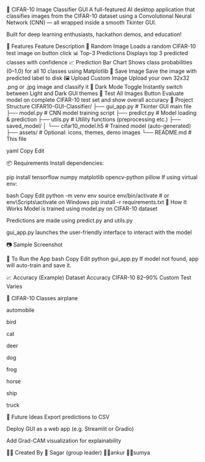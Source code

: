🧠 CIFAR-10 Image Classifier GUI
A full-featured AI desktop application that classifies images from the CIFAR-10 dataset using a Convolutional Neural Network (CNN) — all wrapped inside a smooth Tkinter GUI.

Built for deep learning enthusiasts, hackathon demos, and education!

🚀 Features
Feature	Description
🔄 Random Image	Loads a random CIFAR-10 test image on button click
📊 Top-3 Predictions	Displays top 3 predicted classes with confidence
📈 Prediction Bar Chart	Shows class probabilities (0–1.0) for all 10 classes using Matplotlib
📁 Save Image	Save the image with predicted label to disk
🖼 Upload Custom Image	Upload your own 32x32 .png or .jpg image and classify it
🌙 Dark Mode Toggle	Instantly switch between Light and Dark GUI themes
🧪 Test All Images Button	Evaluate model on complete CIFAR-10 test set and show overall accuracy
📂 Project Structure
CIFAR10-GUI-Classifier/ ├── gui_app.py # Tkinter GUI main file ├── model.py # CNN model training script ├── predict.py # Model loading & prediction ├── utils.py # Utility functions (preprocessing etc.) ├── saved_model/ │ └── cifar10_model.h5 # Trained model (auto-generated) ├── assets/ # Optional: icons, themes, demo images └── README.md # This file

yaml Copy Edit

📦 Requirements
Install dependencies:

pip install tensorflow numpy matplotlib opencv-python pillow
If using virtual env:

bash
Copy
Edit
python -m venv env
source env/bin/activate  # or env\Scripts\activate on Windows
pip install -r requirements.txt
🧠 How It Works
Model is trained using model.py on CIFAR-10 dataset

Predictions are made using predict.py and utils.py

gui_app.py launches the user-friendly interface to interact with the model

📷 Sample Screenshot


🏁 To Run the App
bash
Copy
Edit
python gui_app.py
If model not found, app will auto-train and save it.

📈 Accuracy (Example)
Dataset	Accuracy
CIFAR-10	82–90%
Custom Test	Varies

📌 CIFAR-10 Classes
airplane

automobile

bird

cat

deer

dog

frog

horse

ship

truck

🧪 Future Ideas
Export predictions to CSV

Deploy GUI as a web app (e.g. Streamlit or Gradio)

Add Grad-CAM visualization for explainability

👨‍💻 Created By
🚀 Sagar (group leader)
👨‍💻ankur
👨‍💻sumya
